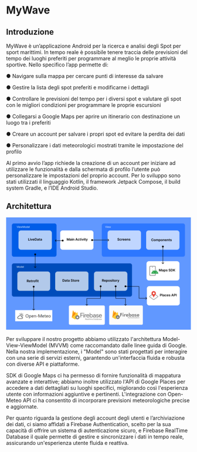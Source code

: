 # MyWave

## Introduzione

MyWave è un’applicazione Android per la ricerca e analisi degli Spot per sport marittimi.
In tempo reale è possibile tenere traccia delle previsioni del tempo dei luoghi preferiti per
programmare al meglio le proprie attività sportive. Nello specifico l’app permette di:

● Navigare sulla mappa per cercare punti di interesse da salvare

● Gestire la lista degli spot preferiti e modificarne i dettagli

● Controllare le previsioni del tempo per i diversi spot e valutare gli spot con le migliori
condizioni per programmare le proprie escursioni

● Collegarsi a Google Maps per aprire un itinerario con destinazione un luogo tra i
preferiti

● Creare un account per salvare i propri spot ed evitare la perdita dei dati

● Personalizzare i dati meteorologici mostrati tramite le impostazione del profilo

Al primo avvio l’app richiede la creazione di un account per iniziare ad utilizzare le
funzionalità e dalla schermata di profilo l’utente può personalizzare le impostazioni del
proprio account.
Per lo sviluppo sono stati utilizzati il linguaggio Kotlin, il framework Jetpack Compose, il
build system Gradle, e l’IDE Android Studio.

## Architettura

![Architettura](screenshots/architettura.png)

Per sviluppare il nostro progetto abbiamo utilizzato l'architettura Model-View-ViewModel
(MVVM) come raccomandato dalle linee guida di Google. Nella nostra implementazione, i
"Model" sono stati progettati per interagire con una serie di servizi esterni, garantendo
un'interfaccia fluida e robusta con diverse API e piattaforme.

SDK di Google Maps ci ha permesso di fornire funzionalità di mappatura avanzate e
interattive; abbiamo inoltre utilizzato l'API di Google Places per accedere a dati dettagliati su
luoghi specifici, migliorando così l'esperienza utente con informazioni aggiuntive e pertinenti.
L'integrazione con Open-Meteo API ci ha consentito di incorporare previsioni meteorologiche
precise e aggiornate.

Per quanto riguarda la gestione degli account degli utenti e l’archiviazione dei dati, ci siamo
affidati a Firebase Authentication, scelto per la sua capacità di offrire un sistema di
autenticazione sicuro, e Firebase RealTime Database il quale permette di gestire e
sincronizzare i dati in tempo reale, assicurando un'esperienza utente fluida e reattiva.



